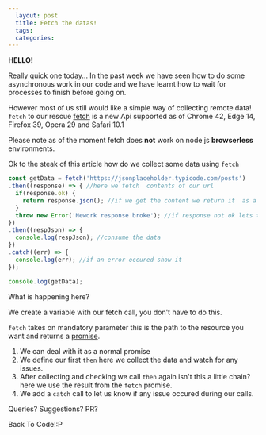 ```yaml
---
  layout: post
  title: Fetch the datas!
  tags:
  categories:
---
```


**HELLO!**

Really quick one today...
In the past week we have seen how to do some asynchronous work in our code and we have learnt how to wait for processes to finish before going on.

However most of us still would like a simple way of collecting remote data! `fetch` to our rescue [fetch](https://developer.mozilla.org/en/docs/Web/API/Fetch_API) is a new Api supported as of Chrome 42, Edge 14, Firefox 39, Opera 29 and Safari 10.1

Please note as of the moment fetch does **not** work on node js **browserless** environments.

Ok to the steak of this article how do we collect some data using `fetch`
```javascript
const getData = fetch('https://jsonplaceholder.typicode.com/posts')
.then((response) => { //here we fetch  contents of our url
  if(response.ok) {
    return response.json(); //if we get the content we return it  as a json object
  }
  throw new Error('Nework response broke'); //if response not ok lets throw an error
})
.then((respJson) => {
  console.log(respJson); //consume the data
})
.catch((err) => {
  console.log(err); //if an error occured show it
});

console.log(getData);
```

What is happening here?

We create a variable with our fetch call, you don't have to do this.

`fetch` takes on mandatory parameter this is the path to the resource you want and returns a [promise](https://zacck.github.io/node/2017/03/28/Send-Promises-for-Weather.html).

 1. We can deal with it as a normal promise
 2. We define our first `then` here we collect the data and watch for any issues.
 3. After collecting and checking we call `then` again isn't this a little chain? here we use the result from the `fetch` promise.
 4. We add a `catch` call to let us know if any issue occured during our calls.

Queries? Suggestions? PR?

Back To Code!:P
